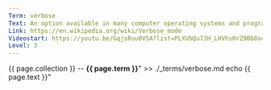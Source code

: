 ```yaml
---
Term: verbose
Text: An option available in many computer operating systems and programming languages that provides additional details as to what the computer is doing
Link: https://en.wikipedia.org/wiki/Verbose_mode
Videostart: https://youtu.be/GqjsRuu0V5A?list=PLXVbQu7JH_LHVhs0rZ9Bb8ocyKlPljkaG&t=25m01s
Level: 3
---
```


{{ page.collection }} -- **{{ page.term }}**" >> ./_terms/verbose.md
    echo  {{ page.text }}"
